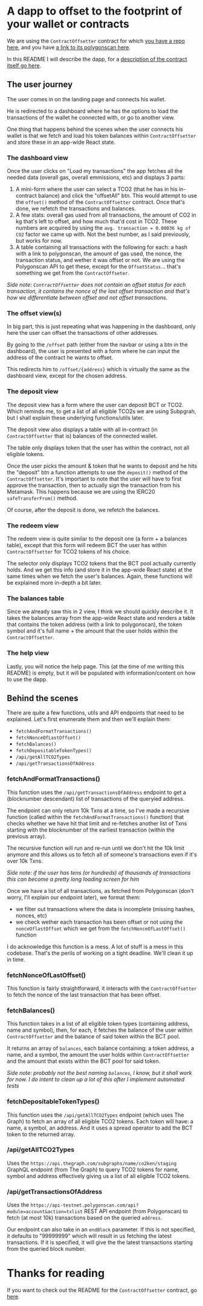 # A dapp to offset to the footprint of your wallet or contracts

We are using the `ContractOffsetter` contract for which [you have a repo here](https://github.com/lazaralex98/eco-1/blob/main/contracts/ContractOffsetter.sol), and you have [a link to its polygonscan here](https://mumbai.polygonscan.com/address/0x4F828CeDAfcBa0cDd2d9Ace14caFfb0b1FaF9199).

In this README I will describe the dapp, for a [description of the contract itself go here](https://github.com/lazaralex98/eco-1/blob/main/README.md).

## The user journey

The user comes in on the landing page and connects his wallet.

He is redirected to a dashboard where he has the options to load the transactions of the wallet he connected with, or go to another view.

One thing that happens behind the scenes when the user connects his wallet is that we fetch and load his token balances within `ContractOffsetter` and store these in an app-wide React state.

### The dashboard view

Once the user clicks on "Load my transactions" the app fetches all the needed data (overall gas, overall emmissions, etc) and displays 3 parts:

1. A mini-form where the user can select a TCO2 (that he has in his in-contract balance) and click the "offsetAll" btn.
   This would attempt to use the `offset()` method of the `ContractOffsetter` contract. Once that's done, we refetch the transactions and balances.
2. A few stats: overall gas used from all transactions, the amount of CO2 in kg that's left to offset, and how much that'd cost in TCO2.
   These numbers are acquired by using the `avg. transaction = 0.00036 kg of CO2` factor we came up with. Not the best number, as I said previously, but works for now.
3. A table containing all transactions with the following for each: a hash with a link to polygonscan, the amount of gas used, the nonce, the transaction status, and wether it was offset or not.
   We are using the Polygonscan API to get these, except for the `OffsetStatus`... that's something we get from the `ContractOffseter`.

_Side note: `ContractOffsetter` does not contain an offset status for each transaction, it contains the nonce of the last offset transaction and that's how we differentiate between offset and not offset transactions._

### The offset view(s)

In big part, this is just repeating what was happening in the dashboard, only here the user can offset the transactions of other addresses.

By going to the `/offset` path (either from the navbar or using a btn in the dashboard), the user is presented with a form where he can input the address of the contract he wants to offset.

This redirects him to `/offset/{address}` which is virtually the same as the dashboard view, except for the chosen address.

### The deposit view

The deposit view has a form where the user can deposit BCT or TCO2. Which reminds me, to get a list of all eligible TCO2s we are using Subpgrah, but I shall explain these underlying functions/utils later.

The deposit view also displays a table with all in-contract (in `ContractOffsetter` that is) balances of the connected wallet.

The table only displays token that the user has within the contract, not all eligible tokens.

Once the user picks the amount & token that he wants to deposit and he hits the "deposit" btn a function attempts to use the `deposit()` method of the `ContractOffsetter`. It's important to note that the user will have to first approve the transaction, then to actually sign the transaction from his Metamask. This happens because we are using the IERC20 `safeTransferFrom()` method.

Of course, after the deposit is done, we refetch the balances.

### The redeem view

The redeem view is quite similar to the deposit one (a form + a balances table), except that this form will redeem BCT the user has within `ContractOffsetter` for TCO2 tokens of his choice.

The selector only displays TCO2 tokens that the BCT pool actually currently holds. And we get this info (and store it in the app-wide React state) at the same times when we fetch the user's balances. Again, these functions will be explained more in-depth a bit later.

### The balances table

Since we already saw this in 2 view, I think we should quickly describe it. It takes the balances array from the app-wide React state and renders a table that contains the token address (with a link to polygonscan), the token symbol and it's full name + the amount that the user holds within the `ContractOffsetter`.

### The help view

Lastly, you will notice the help page. This (at the time of me writing this README) is empty, but it will be populated with information/content on how to use the dapp.

## Behind the scenes

There are quite a few functions, utils and API endpoints that need to be explained. Let's first enumerate them and then we'll explain them:

- `fetchAndFormatTransactions()`
- `fetchNonceOfLastOffset()`
- `fetchBalances()`
- `fetchDepositableTokenTypes()`
- `/api/getAllTCO2Types`
- `/api/getTransactionsOfAddress`

### fetchAndFormatTransactions()

This function uses the `/api/getTransactionsOfAddress` endpoint to get a (blocknumber descendant) list of transactions of the queryied address.

The endpoint can only return 10k Txns at a time, so I've made a recursive function (called within the `fetchAndFormatTransactions()` function) that checks whether we have hit that limit and re-fetches another list of Txns starting with the blocknumber of the earliest transaction (within the previous array).

The recursive function will run and re-run until we don't hit the 10k limit anymore and this allows us to fetch all of someone's transactions even if it's over 10k Txns.

_Side note: if the user has tens (or hundreds) of thousands of transactions this can become a pretty long loading screen for him_

Once we have a list of all transactions, as fetched from Polygonscan (don't worry, I'll explain our endpoint later), we format them:

- we filter out transactions where the data is incomplete (missing hashes, nonces, etc)
- we check wether each transaction has been offset or not using the `nonceOflastOffset` which we get from the `fetchNonceOfLastOffset()` function

I do acknowledge this function is a mess. A lot of stuff is a mess in this codebase. That's the perils of working on a tight deadline. We'll clean it up in time.

### fetchNonceOfLastOffset()

This function is fairly straightforward, it interacts with the `ContractOffsetter` to fetch the nonce of the last transaction that has been offset.

### fetchBalances()

This function takes in a list of all eligible token types (containing address, name and symbol), then, for each, it fetches the balance of the user within `ContractOffsetter` and the balance of said token within the BCT pool.

It returns an array of `balances`, each balance containing: a token address, a name, and a symbol, the amount the user holds within `ContractOffsetter` and the amount that exists within the BCT pool for said token.

_Side note: probably not the best naming `balances`, I know, but it shall work for now. I do intent to clean up a lot of this after I implement automated tests_

### fetchDepositableTokenTypes()

This function uses the `/api/getAllTCO2Types` endpoint (which uses The Graph) to fetch an array of all eligible TCO2 tokens. Each token will have: a name, a symbol, an address. And it uses a spread operator to add the BCT token to the returned array.

### /api/getAllTCO2Types

Uses the `https://api.thegraph.com/subgraphs/name/co2ken/staging` GraphQL endpoint (from The Graph) to query TCO2 tokens for name, symbol and address effectively giving us a list of all eligible TCO2 tokens.

### /api/getTransactionsOfAddress

Uses the `https://api-testnet.polygonscan.com/api?module=account&action=txlist` REST API endpoint (from Polygonscan) to fetch (at most 10k) transactions based on the queried `address`.

Our endpoint can also take in an `endBlock` parameter. If this is not specified, it defaults to "99999999" which will result in us fetching the latest transactions. If it is specified, it will give the the latest transactions starting from the queried block number.

# Thanks for reading

If you want to check out the README for the `ContractOffsetter` contract, go [here](https://github.com/lazaralex98/eco-1/blob/main/README.md).
